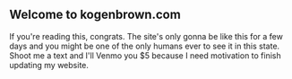 ## Welcome to kogenbrown.com

If you're reading this, congrats. The site's only gonna be like this for a few days and you might be one of the only humans ever to see it in this state. Shoot me a text and I'll Venmo you $5 because I need motivation to finish updating my website.
